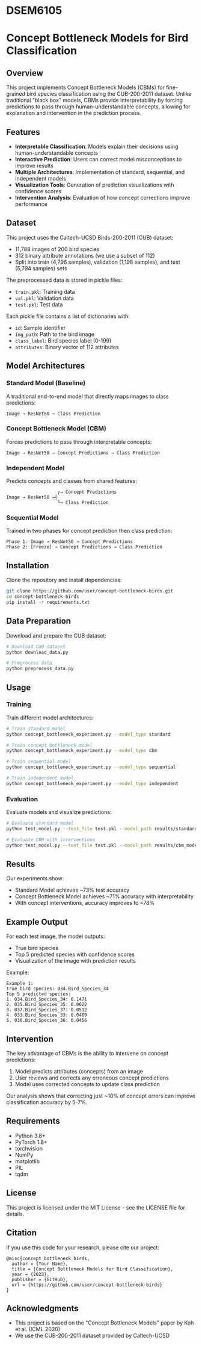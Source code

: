 # DSEM6105
# Concept Bottleneck Models for Bird Classification


## Overview

This project implements Concept Bottleneck Models (CBMs) for fine-grained bird species classification using the CUB-200-2011 dataset. Unlike traditional "black box" models, CBMs provide interpretability by forcing predictions to pass through human-understandable concepts, allowing for explanation and intervention in the prediction process.

## Features

- **Interpretable Classification**: Models explain their decisions using human-understandable concepts
- **Interactive Prediction**: Users can correct model misconceptions to improve results
- **Multiple Architectures**: Implementation of standard, sequential, and independent models
- **Visualization Tools**: Generation of prediction visualizations with confidence scores
- **Intervention Analysis**: Evaluation of how concept corrections improve performance

## Dataset

This project uses the Caltech-UCSD Birds-200-2011 (CUB) dataset:
- 11,788 images of 200 bird species
- 312 binary attribute annotations (we use a subset of 112)
- Split into train (4,796 samples), validation (1,198 samples), and test (5,794 samples) sets

The preprocessed data is stored in pickle files:
- `train.pkl`: Training data
- `val.pkl`: Validation data
- `test.pkl`: Test data

Each pickle file contains a list of dictionaries with:
- `id`: Sample identifier
- `img_path`: Path to the bird image
- `class_label`: Bird species label (0-199)
- `attributes`: Binary vector of 112 attributes

## Model Architectures

### Standard Model (Baseline)
A traditional end-to-end model that directly maps images to class predictions:
```
Image → ResNet50 → Class Prediction
```

### Concept Bottleneck Model (CBM)
Forces predictions to pass through interpretable concepts:
```
Image → ResNet50 → Concept Predictions → Class Prediction
```

### Independent Model
Predicts concepts and classes from shared features:
```
                   ┌→ Concept Predictions
Image → ResNet50 →┤
                   └→ Class Prediction
```

### Sequential Model
Trained in two phases for concept prediction then class prediction:
```
Phase 1: Image → ResNet50 → Concept Predictions
Phase 2: [Freeze] → Concept Predictions → Class Prediction
```

## Installation

Clone the repository and install dependencies:

```bash
git clone https://github.com/user/concept-bottleneck-birds.git
cd concept-bottleneck-birds
pip install -r requirements.txt
```

## Data Preparation

Download and prepare the CUB dataset:

```bash
# Download CUB dataset
python download_data.py

# Preprocess data
python preprocess_data.py
```

## Usage

### Training

Train different model architectures:

```bash
# Train standard model
python concept_bottleneck_experiment.py --model_type standard

# Train concept bottleneck model
python concept_bottleneck_experiment.py --model_type cbm

# Train sequential model
python concept_bottleneck_experiment.py --model_type sequential

# Train independent model
python concept_bottleneck_experiment.py --model_type independent
```

### Evaluation

Evaluate models and visualize predictions:

```bash
# Evaluate standard model
python test_model.py --test_file test.pkl --model_path results/standard_model.pth --model_type standard --save_images

# Evaluate CBM with interventions
python test_model.py --test_file test.pkl --model_path results/cbm_model.pth --model_type cbm --test_interventions --save_images
```

## Results

Our experiments show:
- Standard Model achieves ~73% test accuracy
- Concept Bottleneck Model achieves ~71% accuracy with interpretability
- With concept interventions, accuracy improves to ~78%

## Example Output

For each test image, the model outputs:
- True bird species
- Top 5 predicted species with confidence scores
- Visualization of the image with prediction results

Example:
```
Example 1:
True bird species: 034.Bird_Species_34
Top 5 predicted species:
1. 034.Bird_Species_34: 0.1471
2. 035.Bird_Species_35: 0.0622
3. 037.Bird_Species_37: 0.0512
4. 033.Bird_Species_33: 0.0489
5. 036.Bird_Species_36: 0.0456
```

## Intervention

The key advantage of CBMs is the ability to intervene on concept predictions:

1. Model predicts attributes (concepts) from an image
2. User reviews and corrects any erroneous concept predictions
3. Model uses corrected concepts to update class prediction

Our analysis shows that correcting just ~10% of concept errors can improve classification accuracy by 5-7%.

## Requirements

- Python 3.8+
- PyTorch 1.8+
- torchvision
- NumPy
- matplotlib
- PIL
- tqdm

## License

This project is licensed under the MIT License - see the LICENSE file for details.

## Citation

If you use this code for your research, please cite our project:

```
@misc{concept_bottleneck_birds,
  author = {Your Name},
  title = {Concept Bottleneck Models for Bird Classification},
  year = {2023},
  publisher = {GitHub},
  url = {https://github.com/user/concept-bottleneck-birds}
}
```

## Acknowledgments

- This project is based on the "Concept Bottleneck Models" paper by Koh et al. (ICML 2020)
- We use the CUB-200-2011 dataset provided by Caltech-UCSD
